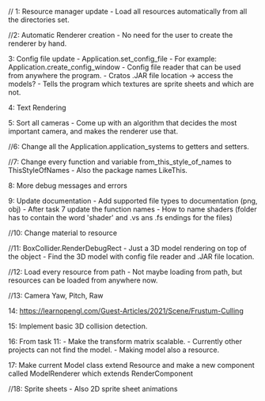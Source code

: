 // 1: Resource manager update
    - Load all resources automatically from all the directories set.

//2: Automatic Renderer creation
    - No need for the user to create the renderer by hand.

3: Config file update
    - Application.set_config_file
    - For example: Application.create_config_window
    - Config file reader that can be used from anywhere the program.
    - Cratos .JAR file location -> access the models?
    - Tells the program which textures are sprite sheets and which are not. 

4: Text Rendering

5: Sort all cameras
    - Come up with an algorithm that decides the most important camera, and makes the renderer use that.

//6: Change all the Application.application_systems to getters and setters.

//7: Change every function and variable from_this_style_of_names to ThisStyleOfNames
    - Also the package names LikeThis.


8: More debug messages and errors

9: Update documentation
    - Add supported file types to documentation (png, obj)
    - After task 7 update the function names
    - How to name shaders (folder has to contain the word 'shader' and .vs ans .fs endings for the files)

//10: Change material to resource

//11: BoxCollider.RenderDebugRect
    - Just a 3D model rendering on top of the object
    - Find the 3D model with config file reader and .JAR file location.

//12: Load every resource from path
    - Not maybe loading from path, but resources can be loaded from anywhere now.

//13: Camera Yaw, Pitch, Raw

14: https://learnopengl.com/Guest-Articles/2021/Scene/Frustum-Culling

15: Implement basic 3D collision detection.

16: From task 11:
    - Make the transform matrix scalable.
    - Currently other projects can not find the model.
    - Making model also a resource.

17: Make current Model class extend Resource and make a new component called ModelRenderer which extends RenderComponent

//18: Sprite sheets
    - Also 2D sprite sheet animations